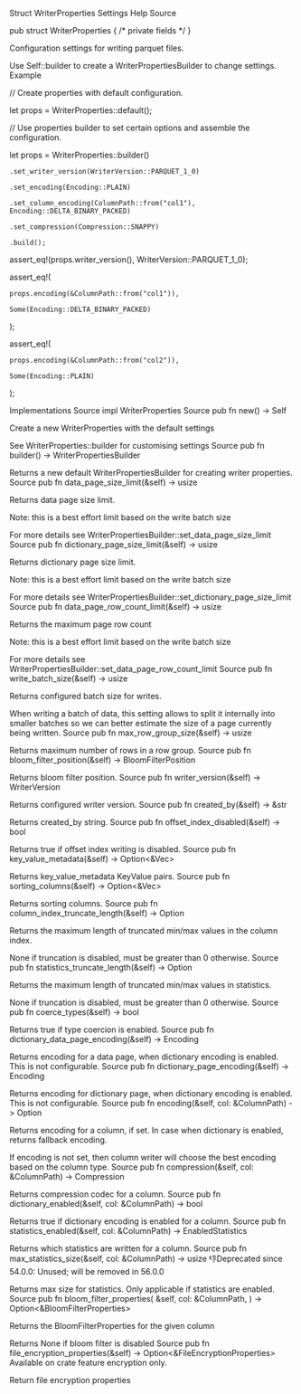 Struct WriterProperties
Settings
Help
Source

pub struct WriterProperties { /* private fields */ }

Configuration settings for writing parquet files.

Use Self::builder to create a WriterPropertiesBuilder to change settings.
Example

// Create properties with default configuration.

let props = WriterProperties::default();


// Use properties builder to set certain options and assemble the configuration.

let props = WriterProperties::builder()

    .set_writer_version(WriterVersion::PARQUET_1_0)

    .set_encoding(Encoding::PLAIN)

    .set_column_encoding(ColumnPath::from("col1"), Encoding::DELTA_BINARY_PACKED)

    .set_compression(Compression::SNAPPY)

    .build();


assert_eq!(props.writer_version(), WriterVersion::PARQUET_1_0);

assert_eq!(

    props.encoding(&ColumnPath::from("col1")),

    Some(Encoding::DELTA_BINARY_PACKED)

);

assert_eq!(

    props.encoding(&ColumnPath::from("col2")),

    Some(Encoding::PLAIN)

);

Implementations
Source
impl WriterProperties
Source
pub fn new() -> Self

Create a new WriterProperties with the default settings

See WriterProperties::builder for customising settings
Source
pub fn builder() -> WriterPropertiesBuilder

Returns a new default WriterPropertiesBuilder for creating writer properties.
Source
pub fn data_page_size_limit(&self) -> usize

Returns data page size limit.

Note: this is a best effort limit based on the write batch size

For more details see WriterPropertiesBuilder::set_data_page_size_limit
Source
pub fn dictionary_page_size_limit(&self) -> usize

Returns dictionary page size limit.

Note: this is a best effort limit based on the write batch size

For more details see WriterPropertiesBuilder::set_dictionary_page_size_limit
Source
pub fn data_page_row_count_limit(&self) -> usize

Returns the maximum page row count

Note: this is a best effort limit based on the write batch size

For more details see WriterPropertiesBuilder::set_data_page_row_count_limit
Source
pub fn write_batch_size(&self) -> usize

Returns configured batch size for writes.

When writing a batch of data, this setting allows to split it internally into smaller batches so we can better estimate the size of a page currently being written.
Source
pub fn max_row_group_size(&self) -> usize

Returns maximum number of rows in a row group.
Source
pub fn bloom_filter_position(&self) -> BloomFilterPosition

Returns bloom filter position.
Source
pub fn writer_version(&self) -> WriterVersion

Returns configured writer version.
Source
pub fn created_by(&self) -> &str

Returns created_by string.
Source
pub fn offset_index_disabled(&self) -> bool

Returns true if offset index writing is disabled.
Source
pub fn key_value_metadata(&self) -> Option<&Vec<KeyValue>>

Returns key_value_metadata KeyValue pairs.
Source
pub fn sorting_columns(&self) -> Option<&Vec<SortingColumn>>

Returns sorting columns.
Source
pub fn column_index_truncate_length(&self) -> Option<usize>

Returns the maximum length of truncated min/max values in the column index.

None if truncation is disabled, must be greater than 0 otherwise.
Source
pub fn statistics_truncate_length(&self) -> Option<usize>

Returns the maximum length of truncated min/max values in statistics.

None if truncation is disabled, must be greater than 0 otherwise.
Source
pub fn coerce_types(&self) -> bool

Returns true if type coercion is enabled.
Source
pub fn dictionary_data_page_encoding(&self) -> Encoding

Returns encoding for a data page, when dictionary encoding is enabled. This is not configurable.
Source
pub fn dictionary_page_encoding(&self) -> Encoding

Returns encoding for dictionary page, when dictionary encoding is enabled. This is not configurable.
Source
pub fn encoding(&self, col: &ColumnPath) -> Option<Encoding>

Returns encoding for a column, if set. In case when dictionary is enabled, returns fallback encoding.

If encoding is not set, then column writer will choose the best encoding based on the column type.
Source
pub fn compression(&self, col: &ColumnPath) -> Compression

Returns compression codec for a column.
Source
pub fn dictionary_enabled(&self, col: &ColumnPath) -> bool

Returns true if dictionary encoding is enabled for a column.
Source
pub fn statistics_enabled(&self, col: &ColumnPath) -> EnabledStatistics

Returns which statistics are written for a column.
Source
pub fn max_statistics_size(&self, col: &ColumnPath) -> usize
👎Deprecated since 54.0.0: Unused; will be removed in 56.0.0

Returns max size for statistics. Only applicable if statistics are enabled.
Source
pub fn bloom_filter_properties(
    &self,
    col: &ColumnPath,
) -> Option<&BloomFilterProperties>

Returns the BloomFilterProperties for the given column

Returns None if bloom filter is disabled
Source
pub fn file_encryption_properties(&self) -> Option<&FileEncryptionProperties>
Available on crate feature encryption only.

Return file encryption properties
